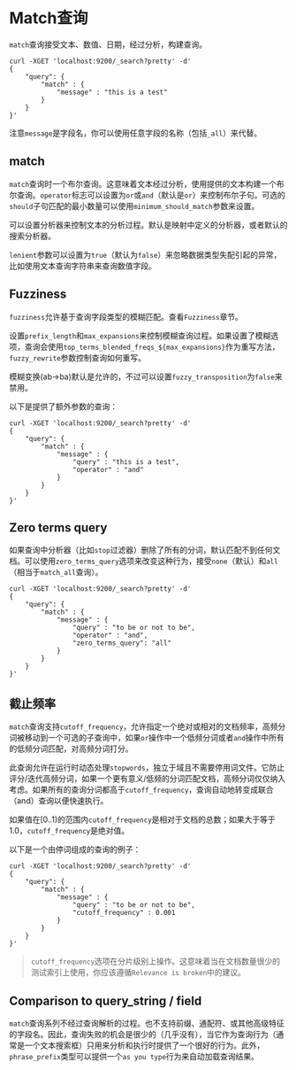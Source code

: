 # Match查询

`match`查询接受文本、数值、日期，经过分析，构建查询。

```
curl -XGET 'localhost:9200/_search?pretty' -d'
{
    "query": {
        "match" : {
            "message" : "this is a test"
        }
    }
}'
```

注意`message`是字段名，你可以使用任意字段的名称（包括`_all`）来代替。

## match

`match`查询时一个布尔查询。这意味着文本经过分析，使用提供的文本构建一个布尔查询。`operator`标志可以设置为`or`或`and`（默认是`or`）来控制布尔子句。可选的`should`子句匹配的最小数量可以使用`minimum_should_match`参数来设置。

可以设置分析器来控制文本的分析过程。默认是映射中定义的分析器，或者默认的搜索分析器。

`lenient`参数可以设置为`true`（默认为`false`）来忽略数据类型失配引起的异常，比如使用文本查询字符串来查询数值字段。

## Fuzziness

`fuzziness`允许基于查询字段类型的模糊匹配。查看`Fuzziness`章节。

设置`prefix_length`和`max_expansions`来控制模糊查询过程。如果设置了模糊选项，查询会使用`top_terms_blended_freqs_${max_expansions}`作为重写方法，`fuzzy_rewrite`参数控制查询如何重写。

模糊变换(ab->ba)默认是允许的，不过可以设置`fuzzy_transposition`为`false`来禁用。

以下是提供了额外参数的查询：

```
curl -XGET 'localhost:9200/_search?pretty' -d'
{
    "query": {
        "match" : {
            "message" : {
                "query" : "this is a test",
                "operator" : "and"
            }
        }
    }
}'
```

## Zero terms query

如果查询中分析器（比如`stop`过滤器）删除了所有的分词，默认匹配不到任何文档。可以使用`zero_terms_query`选项来改变这种行为，接受`none`（默认）和`all`（相当于`match_all`查询）。

```
curl -XGET 'localhost:9200/_search?pretty' -d'
{
    "query": {
        "match" : {
            "message" : {
                "query" : "to be or not to be",
                "operator" : "and",
                "zero_terms_query": "all"
            }
        }
    }
}'
```

## 截止频率

`match`查询支持`cutoff_frequency`，允许指定一个绝对或相对的文档频率，高频分词被移动到一个可选的子查询中，如果`or`操作中一个低频分词或者`and`操作中所有的低频分词匹配，对高频分词打分。

此查询允许在运行时动态处理`stopwords`，独立于域且不需要停用词文件。它防止评分/迭代高频分词，如果一个更有意义/低频的分词匹配文档，高频分词仅仅纳入考虑。如果所有的查询分词都高于`cutoff_frequency`，查询自动地转变成联合（and）查询以便快速执行。

如果值在[0..1)的范围内`cutoff_frequency`是相对于文档的总数；如果大于等于1.0，`cutoff_frequency`是绝对值。

以下是一个由停词组成的查询的例子：

```
curl -XGET 'localhost:9200/_search?pretty' -d'
{
    "query": {
        "match" : {
            "message" : {
                "query" : "to be or not to be",
                "cutoff_frequency" : 0.001
            }
        }
    }
}'
```

> `cutoff_frequency`选项在分片级别上操作。这意味着当在文档数量很少的测试索引上使用，你应该遵循`Relevance is broken`中的建议。

## Comparison to query_string / field

`match`查询系列不经过查询解析的过程。也不支持前缀、通配符、或其他高级特征的字段名。因此，查询失败的机会是很少的（几乎没有），当它作为查询行为（通常是一个文本搜索框）只用来分析和执行时提供了一个很好的行为。此外，`phrase_prefix`类型可以提供一个`as you type`行为来自动加载查询结果。

